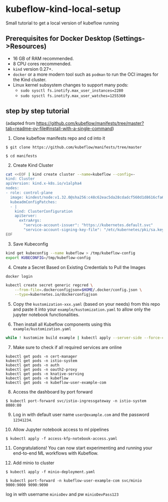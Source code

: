 # kubeflow-kind-local-setup
Small tutorial to get a local version of kubeflow running

## Prerequisites for Docker Desktop (Settings->Resources)
- 16 GB of RAM recommended.
- 8 CPU cores recommended.
- `kind` version 0.27+.
- `docker` or a more modern tool such as `podman` to run the OCI images for the Kind cluster.
- Linux kernel subsystem changes to support many pods:
    - `sudo sysctl fs.inotify.max_user_instances=2280`
    - `sudo sysctl fs.inotify.max_user_watches=1255360`
 
## step by step tutorial
(adapted from https://github.com/kubeflow/manifests/tree/master?tab=readme-ov-file#install-with-a-single-command)

1. Clone kubeflow manifests repo and cd into it
```
$ git clone https://github.com/kubeflow/manifests/tree/master

$ cd manifests
```

2. Create Kind Cluster
```sh
cat <<EOF | kind create cluster --name=kubeflow --config=-
kind: Cluster
apiVersion: kind.x-k8s.io/v1alpha4
nodes:
- role: control-plane
  image: kindest/node:v1.32.0@sha256:c48c62eac5da28cdadcf560d1d8616cfa6783b58f0d94cf63ad1bf49600cb027
  kubeadmConfigPatches:
  - |
    kind: ClusterConfiguration
    apiServer:
      extraArgs:
        "service-account-issuer": "https://kubernetes.default.svc"
        "service-account-signing-key-file": "/etc/kubernetes/pki/sa.key"
EOF
```

3. Save Kubeconfig
```sh
kind get kubeconfig --name kubeflow > /tmp/kubeflow-config
export KUBECONFIG=/tmp/kubeflow-config
```

4. Create a Secret Based on Existing Credentials to Pull the Images
```sh
docker login

kubectl create secret generic regcred \
    --from-file=.dockerconfigjson=$HOME/.docker/config.json \
    --type=kubernetes.io/dockerconfigjson
```

5. Copy the `kustomization-xxx.yaml` (based on your needs) from this repo and paste it into your `example/kustomization.yaml` to allow only the jupyter notebook functionalities.


6. Then install all Kubeflow components using this `example/kustomization.yaml`
```sh
while ! kustomize build example | kubectl apply --server-side --force-conflicts -f -; do echo "Retrying to apply resources"; sleep 20; done
```

7. Make sure to check if all required services are online
```
kubectl get pods -n cert-manager
kubectl get pods -n istio-system
kubectl get pods -n auth
kubectl get pods -n oauth2-proxy
kubectl get pods -n knative-serving
kubectl get pods -n kubeflow
kubectl get pods -n kubeflow-user-example-com
```

8. Access the dashboard by port forward
```
$ kubectl port-forward svc/istio-ingressgateway -n istio-system 8080:80
```

9. Log in with default user name `user@example.com` and the password `12341234`.

10. Allow Jupyter notebook access to ml pipelines
```
$ kubectl apply -f access-kfp-notebook-access.yaml
```

11. Congratulations! You can now start experimenting and running your end-to-end ML workflows with Kubeflow.



12. Add minio to cluster

```
$ kubectl apply -f minio-deployment.yaml
```

```
$ kubectl port-forward -n kubeflow-user-example-com svc/minio 9000:9000 9090:9090
```

log in with username `minioDev` and pw `minioDevPass123` 

